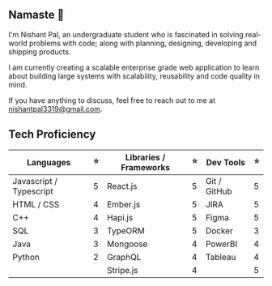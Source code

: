 ## Namaste 🙏

I'm Nishant Pal, an undergraduate student who is fascinated in solving real-world problems with code; along with planning, designing, developing and shipping products. 

I am currently creating a scalable enterprise grade web application to learn about building large systems with scalability, reusability and code quality in mind.

If you have anything to discuss, feel free to reach out to me at [nishantpal3319@gmail.com](mailto:nishantpal3319@gmail.com).

## Tech Proficiency
|Languages|⭐|Libraries / Frameworks|⭐|Dev Tools|⭐|
|-|-|-|-|-|-|
|Javascript / Typescript|5|React.js|5|Git / GitHub|5|
|HTML / CSS|4|Ember.js|5|JIRA|5|
|C++|4|Hapi.js|5|Figma|5|
|SQL|3|TypeORM|5|Docker|3|
|Java|3|Mongoose|4|PowerBI|4|
|Python|2|GraphQL|4|Tableau|4|
|||Stripe.js|4||5|
